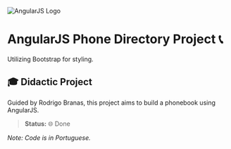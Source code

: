![AngularJS Logo](https://user-images.githubusercontent.com/37045332/125006306-3100f680-e034-11eb-8e52-2a06da52e94d.png)

# AngularJS Phone Directory Project 📞
Utilizing Bootstrap for styling.

## 🎓 Didactic Project
Guided by Rodrigo Branas, this project aims to build a phonebook using AngularJS.

> **Status:** 🌐 Done

_Note: Code is in Portuguese._


